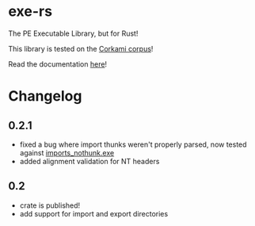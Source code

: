 # exe-rs
The PE Executable Library, but for Rust!

This library is tested on the [Corkami corpus](https://github.com/corkami/pocs/tree/master/PE)!

Read the documentation [here](https://docs.rs/exe/)!

# Changelog

## 0.2.1
* fixed a bug where import thunks weren't properly parsed, now tested against [imports_nothunk.exe](https://github.com/corkami/pocs/blob/master/PE/bin/imports_nothunk.exe)
* added alignment validation for NT headers

## 0.2
* crate is published!
* add support for import and export directories
